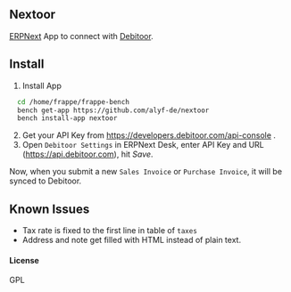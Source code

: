 ## Nextoor

[ERPNext](erpnext.org) App to connect with [Debitoor](debitoor.com).

## Install

1. Install App

```bash
  cd /home/frappe/frappe-bench
  bench get-app https://github.com/alyf-de/nextoor
  bench install-app nextoor
```

2. Get your API Key from https://developers.debitoor.com/api-console .
3. Open `Debitoor Settings` in ERPNext Desk, enter API Key and URL (https://api.debitoor.com), hit *Save*.

Now, when you submit a new `Sales Invoice` or `Purchase Invoice`, it will be synced to Debitoor.

## Known Issues

* Tax rate is fixed to the first line in table of `taxes`
* Address and note get filled with HTML instead of plain text.

#### License

GPL
